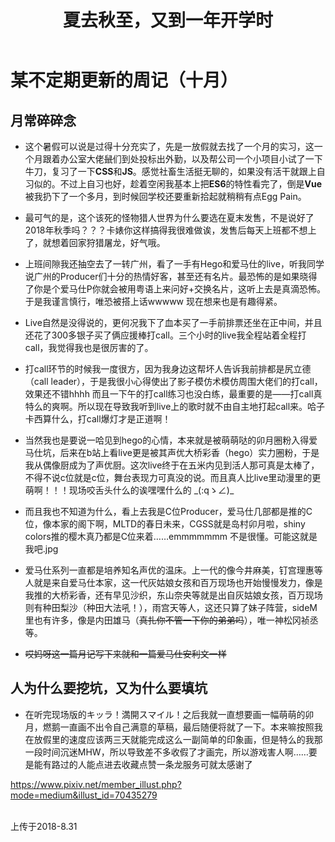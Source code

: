 ﻿---
title: 夏去秋至，又到一年开学时
tags: 
      - 杂谈
---

某不定期更新的周记（十月）
=================================

月常碎碎念
-------------------------

- 这个暑假可以说是过得十分充实了，先是一放假就去找了一个月的实习，这一个月跟着办公室大佬~~鼠~~们到处投标出外勤，以及帮公司一个小项目小试了一下牛刀，复习了一下**CSS**和**JS**。感觉社畜生活挺无聊的，如果没有活干就跟上自习似的。不过上自习也好，趁着空闲我基本上把**ES6**的特性看完了，倒是**Vue**被我扔下了一个多月，到时候回学校还要重新拾起就稍稍有点Egg Pain。

- 最可气的是，这个该死的怪物猎人世界为什么要选在夏末发售，不是说好了2018年秋季吗？？？卡婊你这样搞得我很难做诶，<!--more-->发售后每天上班都不想上了，就想着回家狩猎屠龙，好气哦。

- 上班间隙我还抽空去了一转广州，看了一手有Hego和爱马仕的live，听我同学说广州的Producer们十分的热情好客，甚至还有名片。最恐怖的是如果晓得了你是个爱马仕P你就会被用粤语上来问好+交换名片，这听上去是真滴恐怖。于是我谨言慎行，唯恐被搭上话wwwww 现在想来也是有趣得紧。

- Live自然是没得说的，更何况我下了血本买了一手前排票还坐在正中间，并且还花了300多银子买了俩应援棒打call。三个小时的live我全程站着全程打call，我觉得我也是很厉害的了。

- 打call环节的时候我一度很方，因为我身边这帮坏人告诉我前排都是尻立德（call leader），于是我很小心得使出了影子模仿术模仿周围大佬们的打call，效果还不错hhhh 而且一下午的打call练习也没白练，最重要的是——打call真特么的爽啊。所以现在导致我听到live上的歌时就不由自主地打起call来。哈子卡西算什么，打call爆灯才是正道啊！

- 当然我也是要说一哈见到hego的心情，本来就是被萌萌哒的卯月圈粉入得爱马仕坑，后来在b站上看live更是被其声优大桥彩香（hego）实力圈粉，于是我从偶像厨成为了声优厨。这次live终于在五米内见到活人那可真是太棒了，不得不说c位就是c位，舞台表现力可真没的说。而且真人比live里动漫里的更萌啊！！！现场咬舌头什么的诶嘿嘿什么的 \_(:qゝ∠)_

- 而且我也不知道为什么，看上去我是C位Producer，爱马仕几部都是推的C位，像本家的阁下啊，MLTD的春日未来，CGSS就是岛村卯月啦，shiny colors推的樱木真乃都是C位来着……emmmmmmm 不是很懂。可能这就是我吧.jpg

- 爱马仕系列一直都是培养知名声优的温床。上一代的像今井麻美，钉宫理惠等人就是来自爱马仕本家，这一代灰姑娘女孩和百万现场也开始慢慢发力，像是我推的大桥彩香，还有早见沙织，东山奈央等就是出自灰姑娘女孩，百万现场则有种田梨沙（种田大法吼！），雨宫天等人，这还只算了妹子阵营，sideM里也有许多，像是内田雄马（~~真扎你不管一下你的弟弟吗~~），唯一神松冈祯丞等。

- ~~哎妈呀这一篇月记写下来就和一篇爱马仕安利文一样~~


人为什么要挖坑，又为什么要填坑
--------------------------

- 在听完现场版的キッラ！満開スマイル！之后我就一直想要画一幅萌萌的卯月，燃鹅一直画不出令自己满意的草稿，最后随便将就了一下。本来嘛按照我在放假里的速度应该两三天就能完成这么一副简单的印象画，但是特么的我那一段时间沉迷MHW，所以导致差不多收假了才画完，所以游戏害人啊……要是能有路过的人能点进去收藏点赞一条龙服务可就太感谢了

https://www.pixiv.net/member_illust.php?mode=medium&illust_id=70435279


<br>
上传于2018-8.31


